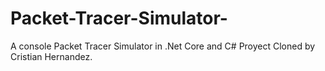 # Packet-Tracer-Simulator-
A console Packet Tracer Simulator in .Net Core and C#
Proyect Cloned by Cristian Hernandez.